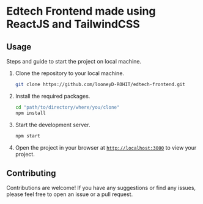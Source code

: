# Edtech Frontend made using ReactJS and TailwindCSS

## Usage

Steps and guide to start the project on local machine.

1. Clone the repository to your local machine.

   ```sh
   git clone https://github.com/looneyD-ROHIT/edtech-frontend.git
   ```

2. Install the required packages.

   ```sh
   cd "path/to/directory/where/you/clone"
   npm install
   ```

3. Start the development server.
   ```sh
   npm start
   ```
4. Open the project in your browser at [`http://localhost:3000`](http://localhost:3000) to view your project.

## Contributing

Contributions are welcome! If you have any suggestions or find any issues, please feel free to open an issue or a pull request.
